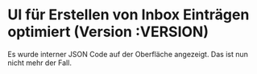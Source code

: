# UI für Erstellen von Inbox Einträgen optimiert (Version :VERSION)

Es wurde interner JSON Code auf der Oberfläche angezeigt. Das ist nun nicht mehr der Fall.
